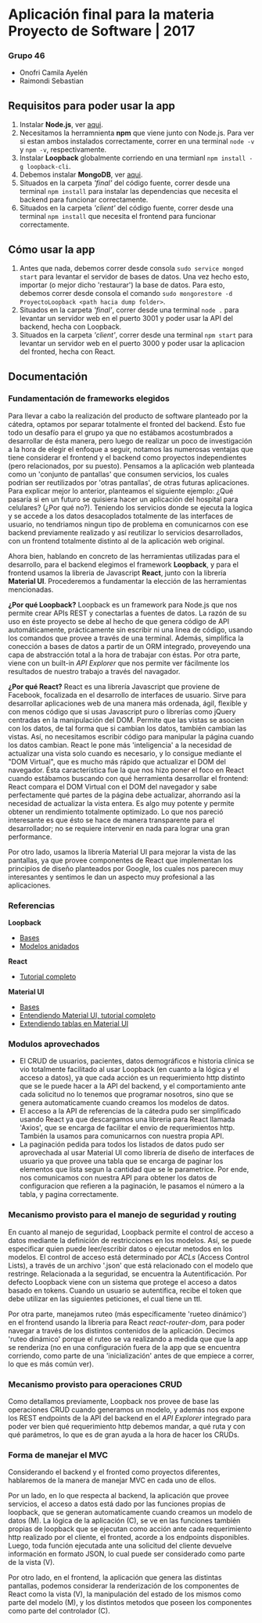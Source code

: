 # Aplicación final para la materia Proyecto de Software | 2017

### Grupo 46
* Onofri Camila Ayelén
* Raimondi Sebastian

## Requisitos para poder usar la app

1. Instalar **Node.js**, ver [aqui](https://nodejs.org/es/download/package-manager/).
2. Necesitamos la herramnienta **npm** que viene junto con Node.js. Para ver si estan ambos instalados correctamente, correr en una terminal `node -v` y `npm -v`, respectivamente.
3. Instalar **Loopback** globalmente corriendo en una termianl `npm install -g loopback-cli`.
4. Debemos instalar **MongoDB**, ver [aqui](https://docs.mongodb.com/manual/administration/install-community/).
5. Situados en la carpeta _'final'_ del código fuente, correr desde una terminal `npm install` para instalar las dependencias que necesita el backend para funcionar correctamente.
6. Situados en la carpeta _'client'_ del código fuente, correr desde una terminal `npm install` que necesita el frontend para funcionar correctamente.

## Cómo usar la app

1. Antes que nada, debemos correr desde consola `sudo service mongod start` para levantar el servidor de bases de datos. Una vez hecho esto, importar (o mejor dicho 'restaurar') la base de datos. Para esto, debemos correr desde consola el comando `sudo mongorestore -d ProyectoLoopback <path hacia dump folder>`.
2. Situados en la carpeta _'final'_, correr desde una terminal `node .` para levantar un servidor web en el puerto 3001 y poder usar la API del backend, hecha con Loopback.
3. Situados en la carpeta _'client'_, correr desde una terminal `npm start` para levantar un servidor web en el puerto 3000 y poder usar la aplicacion del fronted, hecha con React.

## Documentación

### Fundamentación de frameworks elegidos

Para llevar a cabo la realización del producto de software planteado por la cátedra, optamos por separar totalmente el fronted del backend. Ésto fue todo un desafío para el grupo ya que no estábamos acostumbrados a desarrollar de ésta manera, pero luego de realizar un poco de investigación a la hora de elegir el enfoque a seguir, notamos las numerosas ventajas que tiene considerar el frontend y el backend como proyectos independientes (pero relacionados, por su puesto). Pensamos a la aplicación web planteada como un 'conjunto de pantallas' que consumen servicios, los cuales podrian ser reutilizados por 'otras pantallas', de otras futuras aplicaciones. Para explicar mejor lo anterior, planteamos el siguiente ejemplo: ¿Qué pasaría si en un futuro se quisiera hacer un aplicación del hospital para celulares? (¿Por qué no?). Teniendo los servicios donde se ejecuta la logica y se accede a los datos desacoplados totalmente de las interfaces de usuario, no tendriamos ningun tipo de problema en comunicarnos con ese backend previamente realizado y así reutilizar lo servicios desarrollados, con un frontend totalmente distinto al de la aplicación web original. 

Ahora bien, hablando en concreto de las herramientas utilizadas para el desarrollo, para el backend elegimos el framework **Loopback**, y para el frontend usamos la libreria de Javascript **React**, junto con la librería **Material UI**. Procederemos a fundamentar la elección de las herramientas mencionadas.

**¿Por qué Loopback?**
Loopback es un framework para Node.js que nos permite crear APIs REST y conectarlas a fuentes de datos. La razón de su uso en éste proyecto se debe al hecho de que genera código de API automáticamente, prácticamente sin escribir ni una linea de código, usando los comandos que provee a través de una terminal. Además, simplifica la conección a bases de datos a partir de un ORM integrado, proveyendo una capa de abstracción total a la hora de trabajar con éstas. Por otra parte, viene con un built-in _API Explorer_ que nos permite ver fácilmente los resultados de nuestro trabajo a través del navagador.

**¿Por qué React?**
React es una librería Javascript que proviene de Facebook, focalizada en el desarrollo de interfaces de usuario. Sirve para desarrollar aplicaciones web de una manera más ordenada, ágil, flexible y con menos código que si usas Javascript puro o librerías como jQuery centradas en la manipulación del DOM. Permite que las vistas se asocien con los datos, de tal forma que si cambian los datos, también cambian las vistas. Así, no necesitamos escribir código para manipular la página cuando los datos cambian. React le pone más 'inteligencia' a la necesidad de actualizar una vista solo cuando es necesario, y lo consigue mediante el "DOM Virtual", que es mucho más rápido que actualizar el DOM del navegador. Ésta característica fue la que nos hizo poner el foco en React cuando estábamos buscando con qué herramienta desarrollar el frontend:  React compara el DOM Virtual con el DOM del navegador y sabe perfectamente qué partes de la página debe actualizar, ahorrando así la necesidad de actualizar la vista entera. Es algo muy potente y permite obtener un rendimiento totalmente optimizado. Lo que nos pareció interesante es que ésto se hace de manera transparente para el desarrollador; no se requiere intervenir en nada para lograr una gran performance.

Por otro lado, usamos la librería Material UI para mejorar la vista de las pantallas, ya que provee componentes de React que implementan los principios de diseño planteados por Google, los cuales nos parecen muy interesantes y sentimos le dan un aspecto muy profesional a las aplicaciones.

### Referencias

**Loopback**
* [Bases](http://loopback.io/getting-started/)
* [Modelos anidados](https://www.youtube.com/watch?v=bhQd3bFUQ1Q)

**React**
* [Tutorial completo](https://reactjs.org/tutorial/tutorial.html)

**Material UI**
* [Bases](https://material-ui-next.com/getting-started/installation/)
* [Entendiendo Material UI, tutorial completo](https://www.youtube.com/watch?v=xm4LX5fJKZ8&list=PLcCp4mjO-z98WAu4sd0eVha1g-NMfzHZk)
* [Extendiendo tablas en Material UI](https://www.youtube.com/watch?v=SX_IL7LqSxM)

### Modulos aprovechados

* El CRUD de usuarios, pacientes, datos demográficos e historia clinica se vio totalmente facilitado al usar Loopback (en cuanto a la lógica y el acceso a datos), ya que cada acción es un requerimiento http distinto que se le puede hacer a la API del backend, y el comportamiento ante cada solicitud no lo tenemos que programar nosotros, sino que se genera automaticamente cuando creamos los modelos de datos.
* El acceso a la API de referencias de la cátedra pudo ser simplificado usando React ya que descargamos una libreria para React llamada 'Axios', que se encarga de facilitar el envio de requerimientos http. También la usamos para comunicarnos con nuestra propia API.
* La paginación pedida para todos los listados de datos pudo ser aprovechada al usar Material UI como librería de diseño de interfaces de usuario ya que provee una tabla que se encarga de paginar los elementos que lista segun la cantidad que se le parametrice. Por ende, nos comunicamos con nuestra API para obtener los datos de configuracion que refieren a la paginación, le pasamos el número a la tabla, y pagina correctamente.

### Mecanismo provisto para el manejo de seguridad y routing

En cuanto al manejo de seguridad, Loopback permite el control de acceso a datos mediante la definición de restricciones en los modelos. Así, se puede especificar quien puede leer/escribir datos o ejecutar metodos en los modelos. El control de acceso está determinado por _ACLs_ (Access Control Lists), a través de un archivo '.json' que está relacionado con el modelo que restringe. 
Relacionada a la seguridad, se encuentra la Autentificación. Por defecto Loopback viene con un sistema que protege el acceso a datos basado en tokens. Cuando un usuario se autentifica, recibe el token que debe utilizar en las siguientes peticiones, el cual tiene un ttl.

Por otra parte, manejamos ruteo (más específicamente 'rueteo dinámico') en el frontend usando la libreria para React _react-router-dom_, para poder navegar a través de los distintos contenidos de la aplicación. Decimos 'ruteo dinámico' porque el ruteo se va realizando a medida que que la app se renderiza (no en una configuración fuera de la app que se encuentra corriendo, como parte de una 'inicialización' antes de que empiece a correr, lo que es más común ver).

### Mecanismo provisto para operaciones CRUD

Como detallamos previamente, Loopback nos provee de base las operaciones CRUD cuando generamos un modelo, y además nos expone los REST endpoints de la API del backend en el _API Explorer_ integrado para poder ver bien qué requerimiento http debemos mandar, a qué ruta y con qué parámetros, lo que es de gran ayuda a la hora de hacer los CRUDs.

### Forma de manejar el MVC

Considerando el backend y el fronted como proyectos diferentes, hablaremos de la manera de manejar MVC en cada uno de ellos. 

Por un lado, en lo que respecta al backend, la aplicación que provee servicios, el acceso a datos está dado por las funciones propias de loopback, que se generan automaticamente cuando creamos un modelo de datos (M). La lógica de la aplicación (C), se ve en las funciones también propias de loopback que se ejecutan como acción ante cada requerimiento http realizado por el cliente, el fronted, acorde a los endpoints disponibles. Luego, toda función ejecutada ante una solicitud del cliente devuelve información en formato JSON, lo cual puede ser considerado como parte de la vista (V).

Por otro lado, en el frontend, la aplicación que genera las distintas pantallas, podemos considerar la renderización de los componentes de React como la vista (V), la manipulación del estado de los mismos como parte del modelo (M), y los distintos metodos que poseen los componentes como parte del controlador (C).

